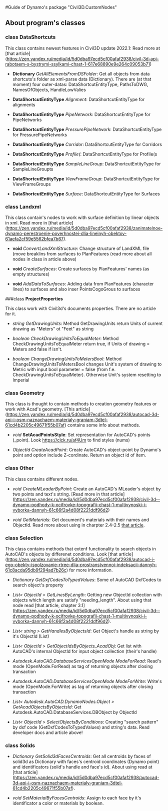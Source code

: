 #Guide of Dynamo's package "Civil3D.CustomNodes"
## About program's classes
### class __DataShortcuts__
This class contains newest features in Civil3D update 2022.1:
Read more at [that article] (https://zen.yandex.ru/media/id/5d0dba97ecd5cf00afaf2938/civil-3d-api-rabotaem-s-bystrymi-ssylkami-chast-1-617e68890e9e264c09053b71)
- **Dictionary** _GetAllElementsFromDSFolder_: Get all objects from data shortcuts's folder as xml-parse data (Dictionary). There are (at that moment) four outer-datas: DataShortcutEntityType, PathsToDWG, NamesOfObjects, HandleLowValies

- **DataShortcutEntityType** _Alignment_: DataShortcutEntityType for alignments

- **DataShortcutEntityType** _PipeNetwork_: DataShortcutEntityType for PipeNetworks

- **DataShortcutEntityType** _PressurePipeNetwork_: DataShortcutEntityType for PressurePipeNetworks

- **DataShortcutEntityType** _Corridor_: DataShortcutEntityType for Corridors

- **DataShortcutEntityType** _Profile(_: DataShortcutEntityType for Profile(s

- **DataShortcutEntityType** _SampleLineGroup_: DataShortcutEntityType for SampleLineGroupts

- **DataShortcutEntityType** _ViewFrameGroup_: DataShortcutEntityType for ViewFrameGroups

- **DataShortcutEntityType** _Surface_: DataShortcutEntityType for Surfaces

### class __Landxml__

This class contain's nodes to work with surface definition by linear objects in xml. Read more in [that article] (https://zen.yandex.ru/media/id/5d0dba97ecd5cf00afaf2938/zanimatelnoe-dynamo-perestroenie-poverhnostei-dlia-lineinyh-obektov-61aefa2cf59e5562bfea7b67).

- **void** _ConvertLandXmlStructure_: Change structure of LandXML file (move breaklins from surfaces to PlanFeatures (read more about all nodes in class in article above)

- **void** _CreateSurfaces_: Create surfaces by PlanFeatures' names (as empty structures)

- **void** _AddDataToSurfaces_: Adding data from PlanFeatures (character lines) to surfaces and also inser PointsCogoGrous to surfaces

###class __ProjectProperties__

This class work with Civil3d's documents properties. There are no article for it.

- *string* _GetDrawingUnits_: Method GetDrawingUnits return Units of current drawing as "Meters" ot "Feet" as string

- *boolean* _CheckDrawingUnitsToEqualMeter_: Method CheckDrawingUnitsToEqualMeter return true, if Units of drawing = Meters and false if isn't.

- *boolean* _ChangeDrawingUnitsToMetersBool_: Method ChangeDrawingUnitsToMetersBool changes Unit's system of drawing to Metric with input bool parameter = false (from f.e. CheckDrawingUnitsToEqualMeter). Otherwise Unit's system resetting to Imperial

### class __Geometry__

This class is thought to contain methods to creation geometry features or work with Acad's geometry. [This article] (https://zen.yandex.ru/media/id/5d0dba97ecd5cf00afaf2938/autocad-3d-api-i-osm-naznachaem-materialy-graniam-3dtel-61cd4b2205c49671f55b07af) contains some info about methods.

- *void* __SetAcadPointsStyle__: Set representation for AutoCAD's points (_point). Look https://clck.ru/af4Um to find styles (nums)

- *ObjectId* _CreateAcadPoint_: Create AutoCAD's object-point by Dynamo's point and option include Z-cordinate. Return an object id of item.

### class __Other__

This class contains different nodes. 

- *void* _CreateMLeaderByPoint_: Create an AutoCAD's MLeader's object by two points and text's string. [Read more in that article] (https://zen.yandex.ru/media/id/5d0dba97ecd5cf00afaf2938/civil-3d--dynamo-podhody-k-ocifrovke-topografii-chast-1-multivynoski-i-vyborka-dannyh-61c66f2a4d08f2221ddf96d2)

- *void* _GetMaterials_: Get document's materials with their names and ObjectId. Read more about using in charpter 2.4-2.5 [that article](https://zen.yandex.ru/media/id/5d0dba97ecd5cf00afaf2938/autocad-3d-api-i-osm-naznachaem-materialy-graniam-3dtel-61cd4b2205c49671f55b07af).


### class __Selection__

This class contains methods that extenf functionality to search objects in AutoCAD's objects by differenet conditions. Look [that article] (https://zen.yandex.ru/media/id/5d0dba97ecd5cf00afaf2938/autocad-i-ego-obekty-ispolzovanie-rtree-dlia-prostranstvennoi-indeksacii-dannyh-61c8acda95db9f294ad7b26c) for more information.

- *Dictionary* _GetDxfCodesToTypedValues_: Some of AutoCAD DxfCodes to search object's property

- *List< ObjectId >* _GetLinesByLength_: Getting new ObjectId collection with objects which length are satisfy "needing_length". About using that node read [that article, chapter 3.1] (https://zen.yandex.ru/media/id/5d0dba97ecd5cf00afaf2938/civil-3d--dynamo-podhody-k-ocifrovke-topografii-chast-1-multivynoski-i-vyborka-dannyh-61c66f2a4d08f2221ddf96d2).

- *List< string >* _GetHandlesByObjectsId_: Get Object's handle as string by it's ObjectId (List)

- *List< ObjectId >* _GetObjectIdsByObjects_AcadObj_: Get list with AutoCAD's internal ObjectId for input object collection (their's handle)

- *Autodesk.AutoCAD.DatabaseServicesOpenMode* _ModeForRead_: Read's mode (OpenMode.ForRead) as tag of returning objects after closing transaction

- *Autodesk.AutoCAD.DatabaseServicesOpenMode* _ModeForWrite_:  Write's mode (OpenMode.ForWrite) as tag of returning objects after closing transaction

- *List< Autodesk.AutoCAD.DynamoNodes.Object >* _GetAcadObjectsByObjectsId_: Get Autodesk.AutoCAD.DatabaseServices.DBObject by ObjectId

- *List< ObjectId >* _SelectObjectsByConditions_: Creating "search pattern" by dxf code (GetDxfCodesToTypedValues) and string's data. Read developer docs and article above!


### class __Solids__

- *Dictionary* _GetSolid3dFacesCentroids_: Get all centroids by faces of solid3d as Dictionary with faces's centroid coordinates (Dynamo point) and identificators (solid's handle and face's id). About using read at [that article] (https://zen.yandex.ru/media/id/5d0dba97ecd5cf00afaf2938/autocad-3d-api-i-osm-naznachaem-materialy-graniam-3dtel-61cd4b2205c49671f55b07af).

- *void* _SetMaterialByFacesCentroids_: Assign to each face by it's identificator a color or materials by boolean. 